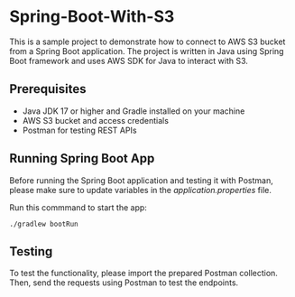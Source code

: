# Spring-Boot-With-S3
This is a sample project to demonstrate how to connect to AWS S3 bucket from a Spring Boot application. The project is written in Java using Spring Boot framework and uses AWS SDK for Java to interact with S3.

## Prerequisites

- Java JDK 17 or higher and Gradle installed on your machine
- AWS S3 bucket and access credentials
- Postman for testing REST APIs

## Running Spring Boot App

Before running the Spring Boot application and testing it with Postman, please make sure to update variables in the *application.properties* file.

Run this commmand to start the app:
```
./gradlew bootRun
```

## Testing

To test the functionality, please import the prepared Postman collection. Then, send the requests using Postman to test the endpoints.

